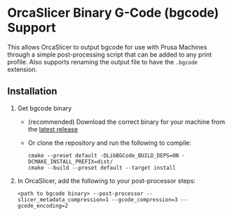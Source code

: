 # OrcaSlicer Binary G-Code (bgcode) Support

This allows OrcaSlicer to output bgcode for use with Prusa Machines through a simple post-processing script that can be added to any print profile. Also supports renaming the output file to have the `.bgcode` extension.

## Installation

1. Get bgcode binary

    - (recommended) Download the correct binary for your machine from the [latest release](https://github.com/bwees/orca_bgcode/releases/latest)
    
    - Or clone the repository and run the following to compile:

        ```
        cmake --preset default -DLibBGCode_BUILD_DEPS=ON -DCMAKE_INSTALL_PREFIX=dist/  
        cmake --build --preset default --target install
        ```


2. In OrcaSlicer, add the following to your post-processor steps:

    ```
    <path to bgcode binary> --post-processor --slicer_metadata_compression=1 --gcode_compression=3 --gcode_encoding=2
    ```
